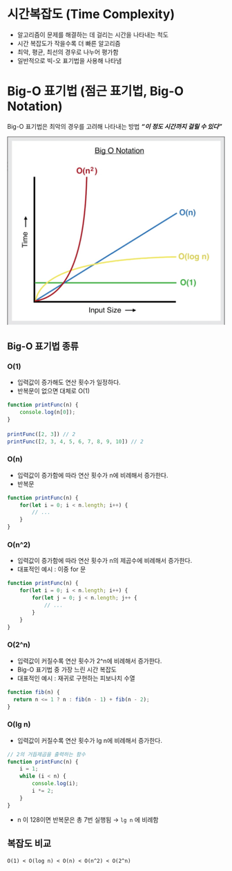 # 시간복잡도 (Time Complexity)

- 알고리즘이 문제를 해결하는 데 걸리는 시간을 나타내는 척도
- 시간 복잡도가 작을수록 더 빠른 알고리즘
- 최악, 평균, 최선의 경우로 나누어 평가함
- 일반적으로 빅-오 표기법을 사용해 나타냄

# Big-O 표기법 (점근 표기법, Big-O Notation)

Big-O 표기법은 최악의 경우를 고려해 나타내는 방법  ***“이 정도 시간까지 걸릴 수 있다”***

![BigO_Notation.png](BigO_Notation.png)

## Big-O 표기법 종류

### O(1)

- 입력값이 증가해도 연산 횟수가 일정하다.
- 반복문이 없으면 대체로 O(1)

```jsx
function printFunc(n) {
	console.log(n[0]);
}

printFunc([2, 3]) // 2
printFunc([2, 3, 4, 5, 6, 7, 8, 9, 10]) // 2
```

### O(n)

- 입력값이 증가함에 따라 연산 횟수가 n에 비례해서 증가한다.
- 반복문

```jsx
function printFunc(n) {
	for(let i = 0; i < n.length; i++) {
		// ...
	}
}
```

### O(n^2)

- 입력값이 증가함에 따라 연산 횟수가 n의 제곱수에 비례해서 증가한다.
- 대표적인 예시 : 이중 for 문

```jsx
function printFunc(n) {
	for(let i = 0; i < n.length; i++) {
		for(let j = 0; j < n.length; j++ {
			// ...
		}
	}
}
```

### O(2^n)

- 입력값이 커질수록 연산 횟수가 2^n에 비례해서 증가한다.
- Big-O 표기법 중 가장 느린 시간 복잡도
- 대표적인 예시 : 재귀로 구현하는 피보나치 수열

```jsx
function fib(n) {
  return n <= 1 ? n : fib(n - 1) + fib(n - 2);
}
```

### O(lg n)

- 입력값이 커질수록 연산 횟수가 lg n에 비례해서 증가한다.

```jsx
// 2의 거듭제곱을 출력하는 함수
function printFunc(n) {
	i = 1;
	while (i < n) {
		console.log(i);
		i *= 2;
	}
}
```

- n 이 128이면 반복문은 총 7번 실행됨 → `lg n` 에 비례함

## 복잡도 비교

```
O(1) < O(log n) < O(n) < O(n^2) < O(2^n)
```

